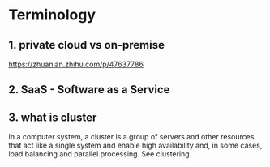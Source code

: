 # Terminology

## 1. private cloud vs on-premise

https://zhuanlan.zhihu.com/p/47637786

## 2. SaaS - Software as a Service

## 3. what is cluster

In a computer system, a cluster is a group of servers and other resources that act like a single system and enable high availability and, in some cases, load balancing and parallel processing. See clustering.
